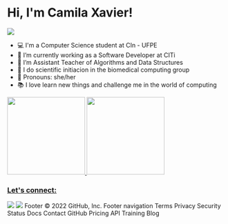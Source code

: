 # Hi, I'm Camila Xavier!
<img src="https://i.pinimg.com/originals/66/71/1c/66711cf0ea718aa38781a735bbd6e4d0.gif"/>

- 💻 I'm a Computer Science student at CIn - UFPE 
- 💚 I’m currently working as a Software Developer at CITi
- 👥 I’m Assistant Teacher of Algorithms and Data Structures
- 🔬 I do scientific initiacion in the biomedical computing group
- 💬 Pronouns: she/her
- 📚 I love learn new things and challenge me in the world of computing 

<div align="left">
  <a href="https://github.com/rafaballerini">
  <img height="180em" src="https://github-readme-stats.vercel.app/api?username=cxmedeiros&show_icons=true&theme=buefy&include_all_commits=false&count_private=true"/>
  <img height="180em" src="https://github-readme-stats.vercel.app/api/top-langs/?username=cxmedeiros&layout=compact&langs_count=7&theme=buefy"/>
</div>
  
  ### Let's connect:

  <a href="https://www.linkedin.com/in/camila-medeiros-98571a226/" target="blank_"><img src="https://img.shields.io/badge/LinkedIn-0077B5?style=for-the-badge&logo=linkedin&logoColor=white"/></a>
   <a href="https://www.instagram.com/camilaxmedeiros/" target="blank_"><img src="https://img.shields.io/badge/Instagram-E4405F?style=for-the-badge&logo=instagram&logoColor=white"/></a>
Footer
© 2022 GitHub, Inc.
Footer navigation
Terms
Privacy
Security
Status
Docs
Contact GitHub
Pricing
API
Training
Blog

